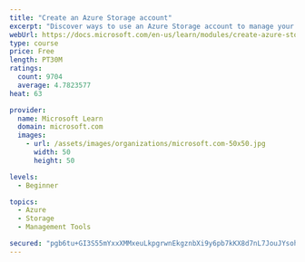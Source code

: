 ```yaml
---
title: "Create an Azure Storage account"
excerpt: "Discover ways to use an Azure Storage account to manage your data for billing, access, and storage location of your blobs, files, queues, and tables."
webUrl: https://docs.microsoft.com/en-us/learn/modules/create-azure-storage-account/
type: course
price: Free
length: PT30M
ratings:
  count: 9704
  average: 4.7823577
heat: 63

provider:
  name: Microsoft Learn
  domain: microsoft.com
  images:
    - url: /assets/images/organizations/microsoft.com-50x50.jpg
      width: 50
      height: 50

levels:
  - Beginner

topics:
  - Azure
  - Storage
  - Management Tools

secured: "pgb6tu+GI3S55mYxxXMMxeuLkpgrwnEkgznbXi9y6pb7kKX8d7nL7JouJYsohP3WEcu/Qoq62slZznlSWfyCNE5X8N0vayiBUwjHteS9pUv0QZp5+hsfm3cOX3G7YpUSiykULgjyrZqWquLIaMKxH/HK65gRAT2NzZtZ84reqw/9jLgIkTMQN+KM4N6dWjwyPTsdGxQAfbnXZA+bPlfBpeK5/GT5s5PVRqq72Luf2yHHNBNEApHkS3TBQjejYioOngoP0n0uaAX6LAOMKomf6yH7smfZHM9wqlfk0KnJegOchMf4CNFhfRZetguOogZaSI56wt6p3+BVZatgWTHEbPun7VgVzckbLFFKtcuHgGgXKi/t1oWpKU8E2mptUn7FDRdeBwOMcdCPIqjc7CM/6Wr+2Js307a5PQOcG551Lck=;nrJI4ARb7hynrvEkFdtdMA=="
---
```


